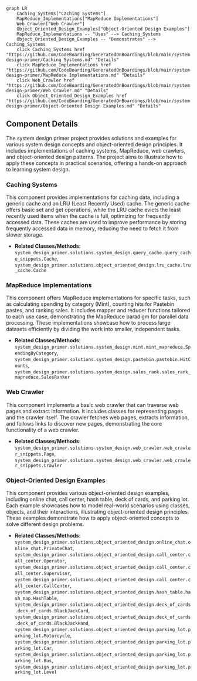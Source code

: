 ```mermaid
graph LR
    Caching_Systems["Caching Systems"]
    MapReduce_Implementations["MapReduce Implementations"]
    Web_Crawler["Web Crawler"]
    Object_Oriented_Design_Examples["Object-Oriented Design Examples"]
    MapReduce_Implementations -- "Uses" --> Caching_Systems
    Object_Oriented_Design_Examples -- "Demonstrates" --> Caching_Systems
    click Caching_Systems href "https://github.com/CodeBoarding/GeneratedOnBoardings/blob/main/system-design-primer/Caching Systems.md" "Details"
    click MapReduce_Implementations href "https://github.com/CodeBoarding/GeneratedOnBoardings/blob/main/system-design-primer/MapReduce Implementations.md" "Details"
    click Web_Crawler href "https://github.com/CodeBoarding/GeneratedOnBoardings/blob/main/system-design-primer/Web Crawler.md" "Details"
    click Object_Oriented_Design_Examples href "https://github.com/CodeBoarding/GeneratedOnBoardings/blob/main/system-design-primer/Object-Oriented Design Examples.md" "Details"
```

## Component Details

The system design primer project provides solutions and examples for various system design concepts and object-oriented design principles. It includes implementations of caching systems, MapReduce, web crawlers, and object-oriented design patterns. The project aims to illustrate how to apply these concepts in practical scenarios, offering a hands-on approach to learning system design.

### Caching Systems
This component provides implementations for caching data, including a generic cache and an LRU (Least Recently Used) cache. The generic cache offers basic set and get operations, while the LRU cache evicts the least recently used items when the cache is full, optimizing for frequently accessed data. These caches are used to improve performance by storing frequently accessed data in memory, reducing the need to fetch it from slower storage.
- **Related Classes/Methods**: `system_design_primer.solutions.system_design.query_cache.query_cache_snippets.Cache`, `system_design_primer.solutions.object_oriented_design.lru_cache.lru_cache.Cache`

### MapReduce Implementations
This component offers MapReduce implementations for specific tasks, such as calculating spending by category (Mint), counting hits for Pastebin pastes, and ranking sales. It includes mapper and reducer functions tailored to each use case, demonstrating the MapReduce paradigm for parallel data processing. These implementations showcase how to process large datasets efficiently by dividing the work into smaller, independent tasks.
- **Related Classes/Methods**: `system_design_primer.solutions.system_design.mint.mint_mapreduce.SpendingByCategory`, `system_design_primer.solutions.system_design.pastebin.pastebin.HitCounts`, `system_design_primer.solutions.system_design.sales_rank.sales_rank_mapreduce.SalesRanker`

### Web Crawler
This component implements a basic web crawler that can traverse web pages and extract information. It includes classes for representing pages and the crawler itself. The crawler fetches web pages, extracts information, and follows links to discover new pages, demonstrating the core functionality of a web crawler.
- **Related Classes/Methods**: `system_design_primer.solutions.system_design.web_crawler.web_crawler_snippets.Page`, `system_design_primer.solutions.system_design.web_crawler.web_crawler_snippets.Crawler`

### Object-Oriented Design Examples
This component provides various object-oriented design examples, including online chat, call center, hash table, deck of cards, and parking lot. Each example showcases how to model real-world scenarios using classes, objects, and their interactions, illustrating object-oriented design principles. These examples demonstrate how to apply object-oriented concepts to solve different design problems.
- **Related Classes/Methods**: `system_design_primer.solutions.object_oriented_design.online_chat.online_chat.PrivateChat`, `system_design_primer.solutions.object_oriented_design.call_center.call_center.Operator`, `system_design_primer.solutions.object_oriented_design.call_center.call_center.Supervisor`, `system_design_primer.solutions.object_oriented_design.call_center.call_center.CallCenter`, `system_design_primer.solutions.object_oriented_design.hash_table.hash_map.HashTable`, `system_design_primer.solutions.object_oriented_design.deck_of_cards.deck_of_cards.BlackJackCard`, `system_design_primer.solutions.object_oriented_design.deck_of_cards.deck_of_cards.BlackJackHand`, `system_design_primer.solutions.object_oriented_design.parking_lot.parking_lot.Motorcycle`, `system_design_primer.solutions.object_oriented_design.parking_lot.parking_lot.Car`, `system_design_primer.solutions.object_oriented_design.parking_lot.parking_lot.Bus`, `system_design_primer.solutions.object_oriented_design.parking_lot.parking_lot.Level`